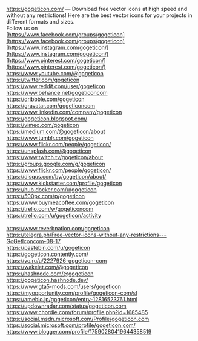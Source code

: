 https://gogeticon.com/ — Download free vector icons at high speed and without any restrictions! Here are the best vector icons for your projects in different formats and sizes.<br>
Follow us on<br>
[https://www.facebook.com/groups/gogeticon](https://www.facebook.com/groups/gogeticon)<br>
[https://www.instagram.com/gogeticon/](https://www.instagram.com/gogeticon/)<br>
[https://www.pinterest.com/gogeticon/](https://www.pinterest.com/gogeticon/)<br>
https://www.youtube.com/@gogeticon<br>
https://twitter.com/gogeticon<br>
https://www.reddit.com/user/gogeticon<br>
https://www.behance.net/gogeticoncom<br>
https://dribbble.com/gogeticon<br>
https://gravatar.com/gogeticoncom<br>
https://www.linkedin.com/company/gogeticon<br>
https://gogeticon.blogspot.com/<br>
https://vimeo.com/gogeticon<br>
https://medium.com/@gogeticon/about<br>
https://www.tumblr.com/gogeticon<br>
https://www.flickr.com/people/gogeticon/<br>
https://unsplash.com/@gogeticon<br>
https://www.twitch.tv/gogeticon/about<br>
https://groups.google.com/g/gogeticon<br>
https://www.flickr.com/people/gogeticon/<br>
https://disqus.com/by/gogeticon/about/<br>
https://www.kickstarter.com/profile/gogeticon<br>
https://hub.docker.com/u/gogeticon<br>
https://500px.com/p/gogeticon<br>
https://www.buymeacoffee.com/gogeticon<br>
https://trello.com/w/gogeticoncom<br>
https://trello.com/u/gogeticon/activity<br>					
https://www.reverbnation.com/gogeticon<br>
https://telegra.ph/Free-vector-icons-without-any-restrictions---GoGetIconcom-08-17<br>
https://pastebin.com/u/gogeticon<br>
https://gogeticon.contently.com/<br>
https://vc.ru/u/2227926-gogeticon-com<br>
https://wakelet.com/@gogeticon<br>
https://hashnode.com/@gogeticon<br>
https://gogeticon.hashnode.dev/<br>
https://www.gta5-mods.com/users/gogeticon<br>
https://myopportunity.com/profile/gogeticon-com/sl<br>
https://ameblo.jp/gogeticon/entry-12816523761.html<br>
https://updownradar.com/status/gogeticon.com<br>
https://www.chordie.com/forum/profile.php?id=1685485<br>
https://social.msdn.microsoft.com/Profile/gogeticon.com<br>
https://social.microsoft.com/profile/gogeticon.com/<br>
https://www.blogger.com/profile/17590280419644358519<br>
